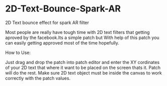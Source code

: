 # 2D-Text-Bounce-Spark-AR
2D Text bounce effect for spark AR filter

Most people are really have tough time with 2D text filters that getting aproved by the facebook.Its a simple patch but With help of this patch you can easily getting approved most of the time hopefully.

How to Use:

Just drag and drop the patch into patch editor and enter the XY cordinates of your 2D text that where it want to be placed on the screen thats it. Patch will do the rest. Make sure 2D text object must be inside the canvas to work correctly with the patch values.
